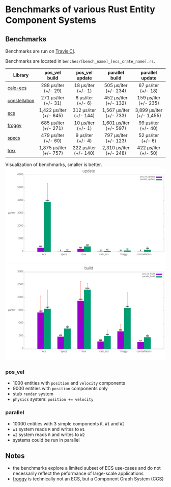 # Benchmarks of various Rust Entity Component Systems

## Benchmarks
Benchmarks are run on [Travis CI](https://travis-ci.org/lschmierer/ecs_bench/).

Benchmarks are located in `benches/[bench_name]_[ecs_crate_name].rs`.

 Library         | pos_vel build                 | pos_vel update                 | parallel build                 | parallel update
 --------------- |:-----------------------------:|:------------------------------:|:------------------------------:|:--------------------------------:
 [calx-ecs]      | 288 µs/iter (+/- 29)      | 18 µs/iter (+/- 1)      | 505 µs/iter (+/- 234)      | 67 µs/iter (+/- 18)
 [constellation] | 271 µs/iter (+/- 31) | 8 µs/iter (+/- 6) | 452 µs/iter (+/- 132) | 159 µs/iter (+/- 235)
 [ecs]           | 1,422 µs/iter (+/- 645)           | 312 µs/iter (+/- 144)           | 1,567 µs/iter (+/- 733)           | 3,899 µs/iter (+/- 1,455)
 [froggy]        | 685 µs/iter (+/- 271)        | 10 µs/iter (+/- 1)        | 1,601 µs/iter (+/- 597)        | 99 µs/iter (+/- 40)
 [specs]         | 479 µs/iter (+/- 60)         | 9 µs/iter (+/- 4)         | 797 µs/iter (+/- 123)         | 52 µs/iter (+/- 6)
 [trex]          | 1,875 µs/iter (+/- 757)          | 222 µs/iter (+/- 140)          | 2,310 µs/iter (+/- 248)          | 422 µs/iter (+/- 50)

[calx-ecs]: https://github.com/rsaarelm/calx-ecs
[constellation]: https://github.com/TomGillen/constellation/
[ecs]: https://github.com/HeroesGrave/ecs-rs
[froggy]: https://github.com/kvark/froggy
[specs]: https://github.com/slide-rs/specs
[trex]: https://github.com/rcolinray/trex


Visualization of benchmarks, smaller is better.
![update benchmarks graph](./graph/update.png)
![build benchmarks graph](./graph/build.png)

### pos_vel
 * 1000 entities with `position` and `velocity` components
 * 9000 entities with `position` components only
 * stub `render` system
 * `physics` system: `position += velocity`

### parallel
 * 10000 entities with 3 simple components `R`, `W1` and `W2`
 * `w1` system reads `R` and writes to `W1`
 * `w2` system reads `R` and writes to `W2`
 * systems could be run in parallel

## Notes
 * the benchmarks explore a limited subset of ECS use-cases and do not necessarily reflect the peformance of large-scale applications
 * [froggy](https://github.com/kvark/froggy) is technically not an ECS, but a Component Graph System (CGS)
